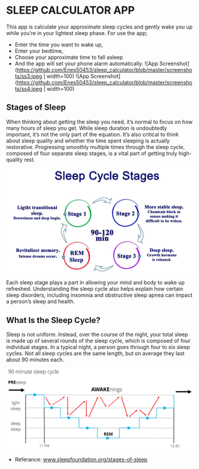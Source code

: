 
# SLEEP CALCULATOR APP

This app is calculate your approximate sleep cycles and gently wake you up while you’re in your lightest sleep phase. For use the app;
* Enter the time you want to wake up,
* Enter your bedtime,
* Choose your approximate time to fall asleep
* And the app will set your phone alarm automatically.
![App Screenshot](https://github.com/Enes50453/sleep_calculator/blob/master/screenshots/ss3.jpeg | width=100)
![App Screenshot](https://github.com/Enes50453/sleep_calculator/blob/master/screenshots/ss4.jpeg | width=100)
## Stages of Sleep
When thinking about getting the sleep you need, it’s normal to focus on how many hours of sleep you get. While sleep duration is undoubtedly important, it’s not the only part of the equation.
It’s also critical to think about sleep quality and whether the time spent sleeping is actually restorative. Progressing smoothly multiple times through the sleep cycle, composed of four separate sleep stages, is a vital part of getting truly high-quality rest.

![App Screenshot](https://github.com/Enes50453/sleep_calculator/blob/master/screenshots/ss2.jpg)

Each sleep stage plays a part in allowing your mind and body to wake up refreshed. Understanding the sleep cycle also helps explain how certain sleep disorders, including insomnia and obstructive sleep apnea can impact a person’s sleep and health.
## What Is the Sleep Cycle?

Sleep is not uniform. Instead, over the course of the night, your total sleep is made up of several rounds of the sleep cycle, which is composed of four individual stages. In a typical night, a person goes through four to six sleep cycles. Not all sleep cycles are the same length, but on average they last about 90 minutes each.

![App Screenshot](https://github.com/Enes50453/sleep_calculator/blob/master/screenshots/ss1.jpg)

* Referance: www.sleepfoundation.org/stages-of-sleep
